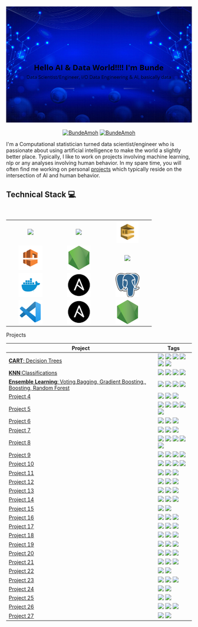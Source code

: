 
![image](https://github.com/BundeAmos/BundeAmos/blob/main/bundeamos.png)

<p align="center">
<a href="https://www.linkedin.com/in/amos-bunde/" target="blank"><img align="center" src="https://img.shields.io/badge/-LinkedIn-039BE5?style=for-the-badge&logo=Linkedin&logoColor=white&link=https://www.linkedin.com/in/amos-bunde/" alt="BundeAmoh"/></a>
<a href="https://twitter.com/BundeAmoh" target="blank"><img align="center" src="https://img.shields.io/badge/-Twitter-A7C0FF?style=for-the-badge&logo=Twitter&logoColor=white&link=https://twitter.com/BundeAmoh" alt="BundeAmoh"/></a>

</p>

I'm a Computational statistician turned data scientist/engineer who is passionate about using artificial
intelligence to make the world a slightly better place. Typically, I like to 
work on projects involving machine learning, nlp or 
any analyses involving human behavior. In my spare time, you will often
find me working on personal [projects]()  which typically reside on the intersection of AI and human behavior. 


## Technical Stack :computer:

<br>
<table>
<tbody>
 <tr>
<td align="center" width="20%">
<img height=60px src="https://encrypted-tbn0.gstatic.com/images?q=tbn%3AANd9GcSEbbMBYx3DSbnzVxofkkvdV83FRA-lma9Y_Q&usqp=CAU"> 
</td>

<td align="center" width="20%"> 
<img height=60px src="https://encrypted-tbn0.gstatic.com/images?q=tbn%3AANd9GcQV9AyEyvrlIJLOfbxFLfOr03Qy5gRL0txWMQ&usqp=CAU"> 
</td>

<td align="center" width="20%">
<img height=60px src="https://github.com/BundeAmos/BundeAmos/blob/main/amazon-sqs.png"> 
</td>
</tr>

<tr>
<td align="center" width="20%">
<img height=65px src="https://github.com/BundeAmos/BundeAmos/blob/main/amazon-vpc.png"> 
</td>

<td align="center" width="20%">
<img height=65px src="https://github.com/BundeAmos/BundeAmos/blob/main/Node.png"> 
</td>

<td align="center" width="20%">
<img height=65px src="https://github.com/BundeAmos/BundeAmos/blob/main/Slack.png"> 
</td>
</tr>

<tr>
<td align="center" width="20%">
<img height=65px src="https://github.com/BundeAmos/BundeAmos/blob/main/Docker.png"> 
</td>

<td align="center" width="20%">
<img height=65px src="https://github.com/BundeAmos/BundeAmos/blob/main/Ansible.png"> 
</td>

<td align="center" width="20%">
<img height=65px src="https://github.com/BundeAmos/BundeAmos/blob/main/Python.png"> 
</td>
</tr>

<tr>
<td align="center" width="20%">
<img height=65px src="https://github.com/BundeAmos/BundeAmos/blob/main/Visual_Studio_Code_logo.png"> 
</td>

<td align="center" width="20%"> 
<img height=65px src="https://github.com/BundeAmos/BundeAmos/blob/main/Ansible.png"> 
</td>

<td align="center" width="20%"> 
<img height=65px src="https://github.com/BundeAmos/BundeAmos/blob/main/Node.png"> 
</td>
</tr>

</tbody>
</table>

<summary>Projects</summary>
  
| Project | Tags |
| --- | --- |
| [**CART**: Decision Trees]() | <img src="https://img.shields.io/badge/-PyPi-blue"> <img src="https://img.shields.io/badge/-Embeddings-red"> <img src="https://img.shields.io/badge/-cTFIDF-red"> <img src="https://img.shields.io/badge/-UMAP-81D4FA"> <img src="https://img.shields.io/badge/-HDBSCAN-81D4FA"> <img src="https://img.shields.io/badge/-Python-blue">|
| [**KNN**:Classifications]() | <img src="https://img.shields.io/badge/-PyPi-blue"> <img src="https://img.shields.io/badge/-Embeddings-red"> <img src="https://img.shields.io/badge/-MMR-81D4FA"> <img src="https://img.shields.io/badge/-Python-blue">|
| [**Ensemble Learning**: Voting,Bagging, Gradient Boosting,, Boosting, Random Forest]() | <img src="https://img.shields.io/badge/-PyPi-blue"> <img src="https://img.shields.io/badge/-Edit%20Distance-red"> <img src="https://img.shields.io/badge/-Word%20Embeddings-red"> <img src="https://img.shields.io/badge/-Python-blue">|
| [Project 4]() | <img src="https://img.shields.io/badge/-NLP-red"> <img src="https://img.shields.io/badge/-Text%20Mining-red"> <img src="https://img.shields.io/badge/-Python-blue"> |
| [Project 5]() | <img src="https://img.shields.io/badge/-PyPi-blue"> <img src="https://img.shields.io/badge/-Published-212121"> <img src="https://img.shields.io/badge/-Word%20Embeddings-red"> <img src="https://img.shields.io/badge/-kMeans-81D4FA"> <img src="https://img.shields.io/badge/-Python-blue">|
| [Project 6]() | <img src="https://img.shields.io/badge/-NLP-red"> <img src="https://img.shields.io/badge/-Feature%20Extraction-red"> <img src="https://img.shields.io/badge/-Python-blue"> |
| [Project 7]() | <img src="https://img.shields.io/badge/-Reinforcement%20Learning-green"> <img src="https://img.shields.io/badge/-Deep%20Learning-yellow"> <img src="https://img.shields.io/badge/-Python-blue"> |
| [Project 8]() | <img src="https://img.shields.io/badge/-BERT-red"> <img src="https://img.shields.io/badge/-NER-red"> <img src="https://img.shields.io/badge/-Sentiment-red"> <img src="https://img.shields.io/badge/-Scraper-red"> <img src="https://img.shields.io/badge/-Python-blue"> |
| [Project 9]() | <img src="https://img.shields.io/badge/-Visualization-purple"> <img src="https://img.shields.io/badge/-Streamlit-purple"> <img src="https://img.shields.io/badge/-Heroku-90A4AE"> <img src="https://img.shields.io/badge/-Python-blue"> |
| [Project 10]() | <img src="https://img.shields.io/badge/-Statistics-grey"> <img src="https://img.shields.io/badge/-Scraper-red"> <img src="https://img.shields.io/badge/-Python-blue"> <img src="https://img.shields.io/badge/-R-blue"> |
| [Project 11]() | <img src="https://img.shields.io/badge/-Deep%20Learning-yellow"> <img src="https://img.shields.io/badge/-Keras-yellow"> <img src="https://img.shields.io/badge/-Python-blue"> |
| [Project 12]() | <img src="https://img.shields.io/badge/-ILP-90A4AE"> <img src="https://img.shields.io/badge/-Simmulated%20Annealing-90A4AE"> <img src="https://img.shields.io/badge/-Python-blue"> |
| [Project 13]() | <img src="https://img.shields.io/badge/-SHAP-81D4FA"> <img src="https://img.shields.io/badge/-LIME-81D4FA"> <img src="https://img.shields.io/badge/-Python-blue"> |
| [Project 14]() | <img src="https://img.shields.io/badge/-Docker-90A4AE"> <img src="https://img.shields.io/badge/-FastAPI-90A4AE"> <img src="https://img.shields.io/badge/-Python-blue"> |
| [Project 15]() | <img src="https://img.shields.io/badge/-Reinforcement%20Learning-green"> <img src="https://img.shields.io/badge/-Python-blue"> |
| [Project 16]() | <img src="https://img.shields.io/badge/-Wilcoxon-grey"> <img src="https://img.shields.io/badge/-McNemar-grey"> <img src="https://img.shields.io/badge/-Python-blue"> |
| [Project 17]() | <img src="https://img.shields.io/badge/-DBSCAN-81D4FA"> <img src="https://img.shields.io/badge/-kMeans-81D4FA"> <img src="https://img.shields.io/badge/-Python-blue"> |
| [Project 18]() | <img src="https://img.shields.io/badge/-SMOTE-90A4AE"> <img src="https://img.shields.io/badge/-DFS-90A4AE"> <img src="https://img.shields.io/badge/-Python-blue"> |
| [Project 19]() | <img src="https://img.shields.io/badge/-LightGBM-81D4FA"> <img src="https://img.shields.io/badge/-Genetic%20Algorithms-90A4AE"> <img src="https://img.shields.io/badge/-Python-blue"> |
| [Project 20]() | <img src="https://img.shields.io/badge/-Hurdle-grey"> <img src="https://img.shields.io/badge/-ZINB%20Regression-grey"> <img src="https://img.shields.io/badge/-Python-blue"> |
| [Project 21]() | <img src="https://img.shields.io/badge/-XGBoost-81D4FA"> <img src="https://img.shields.io/badge/-Bayesian%20Optimization-90A4AE"> <img src="https://img.shields.io/badge/-Python-blue"> |
| [Project 22]() | <img src="https://img.shields.io/badge/-Visualization-purple"> <img src="https://img.shields.io/badge/-Python-blue"> |
| [Project 23]() | <img src="https://img.shields.io/badge/-Visualization-purple"> <img src="https://img.shields.io/badge/-Dash-purple">  <img src="https://img.shields.io/badge/-Python-blue"> |
| [Project 24]() | <img src="https://img.shields.io/badge/-Visualization-purple"> <img src="https://img.shields.io/badge/-Python-blue"> |
| [Project 25]() | <img src="https://img.shields.io/badge/-Visualization-purple"> <img src="https://img.shields.io/badge/-Python-blue"> |
| [Project 26]() | <img src="https://img.shields.io/badge/-XGBoost-81D4FA"> <img src="https://img.shields.io/badge/-Stacking-81D4FA"> <img src="https://img.shields.io/badge/-Python-blue"> |
| [Project 27]() | <img src="https://img.shields.io/badge/-XGBoost-81D4FA"> <img src="https://img.shields.io/badge/-Python-blue"> |



